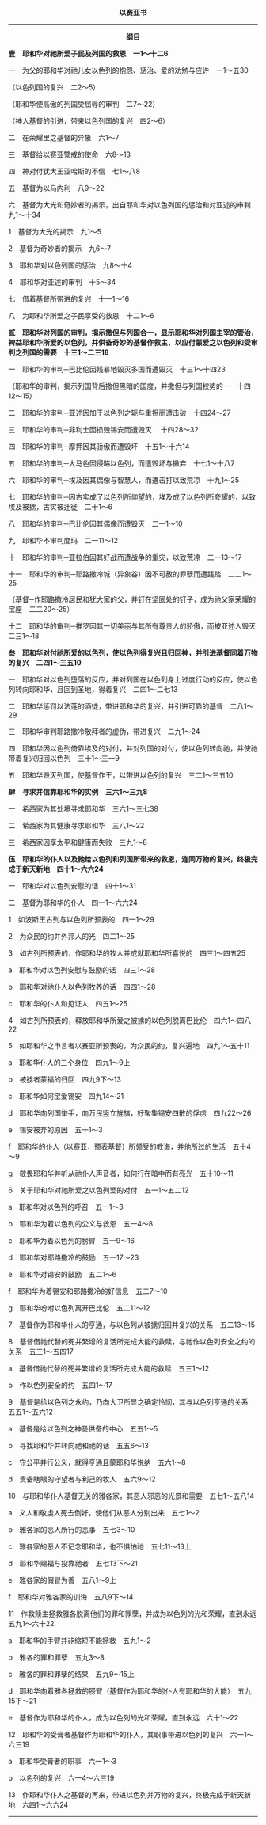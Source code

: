 <p style="text-align:center;font-weight:bold;">以赛亚书</p>

<hr>

<p style="text-align:center;font-weight:bold;">纲目</p>

<b>壹　耶和华对祂所爱子民及列国的救恩　一1～十二6</b>

一　为父的耶和华对祂儿女以色列的抱怨、惩治、爱的劝勉与应许　一1～五30

（以色列国的复兴　二2～5）

（耶和华使高傲的列国受屈辱的审判　二7～22）

（神人基督的引进，带来以色列国的复兴　四2～6）

二　在荣耀里之基督的异象　六1～7

三　基督给以赛亚警戒的使命　六8～13

四　神对付犹大王亚哈斯的不信　七1～八8

五　基督为以马内利　八9～22

六　基督为大光和奇妙者的揭示，出自耶和华对以色列国的惩治和对亚述的审判　九1～十34

1　基督为大光的揭示　九1～5

2　基督为奇妙者的揭示　九6～7

3　耶和华对以色列国的惩治　九8～十4

4　耶和华对亚述的审判　十5～34

七　借着基督所带进的复兴　十一1～16

八　为耶和华所爱之子民享受的救恩　十二1～6

<b>贰　耶和华对列国的审判，揭示撒但与列国合一，显示耶和华对列国主宰的管治，裨益耶和华所爱的以色列，并供备奇妙的基督作救主，以应付蒙爱之以色列和受审判之列国的需要　十三1～二三18</b>

一　耶和华的审判─巴比伦因残暴地毁灭多国而遭毁灭　十三1～十四23

（耶和华的审判，揭示列国背后撒但黑暗的国度，并撒但与列国权势的一　十四12～15）

二　耶和华的审判─亚述因加于以色列之轭与重担而遭击破　十四24～27

三　耶和华的审判─非利士因损毁锡安而遭毁灭 　十四28～32

四　耶和华的审判─摩押因其骄傲而遭毁坏　十五1～十六14

五　耶和华的审判─大马色因侵略以色列，而遭毁坏与撇弃　十七1～十八7

六　耶和华的审判─埃及因其偶像与智慧人，而遭击打以致荒凉　十九1～25

七　耶和华的审判─因古实成了以色列所仰望的，埃及成了以色列所夸耀的，以致埃及被掳，古实被迁徙　二十1～6

八　耶和华的审判─巴比伦因其偶像而遭毁灭　二一1～10

九　耶和华不审判度玛　二一11～12

十　耶和华的审判─亚拉伯因其好战而遭战争的重灾，以致荒凉　二一13～17

十一　耶和华的审判─耶路撒冷城（异象谷）因不可赦的罪孽而遭践踏　二二1～25

（基督─作耶路撒冷居民和犹大家的父，并钉在坚固处的钉子，成为祂父家荣耀的宝座　二二20～25）

十二　耶和华的审判─推罗因其一切美丽与其所有尊贵人的骄傲，而被亚述人毁灭　二三1～18

<b>叁　耶和华对付祂所爱的以色列，使以色列得复兴且归回神，并引进基督同着万物的复兴　二四1～三五10</b>

一　耶和华对以色列堕落的反应，并对列国在以色列身上过度行动的反应，使以色列转向耶和华，且回到圣地，得着复兴　二四1～二七13

二　耶和华惩罚以法莲的酒徒，带进耶和华的复兴，并引进可靠的基督　二八1～29

三　耶和华审判耶路撒冷敬拜者的虚伪，带进复兴　二九1～24

四　耶和华因以色列倚靠埃及的对付，并对列国的对付，使以色列转向祂，并使祂带着复兴归回以色列　三十1～三一9

五　耶和华毁灭列国，使基督作王，以带进以色列的复兴　三二1～三五10

<b>肆　寻求并信靠耶和华的实例　三六1～三九8</b>

一　希西家为其处境寻求耶和华　三六1～三七38

二　希西家为其健康寻求耶和华　三八1～22

三　希西家因享太平和健康而失败　三九1～8

<b>伍　耶和华的仆人以及祂给以色列和列国所带来的救恩，连同万物的复兴，终极完成于新天新地　四十1～六六24</b>

一　耶和华对以色列安慰的话　四十1～31

二　基督为耶和华的仆人　四一1～六六24

1　如波斯王古列与以色列所预表的　四一1～29

2　为众民的约并外邦人的光　四二1～25

3　如古列所预表的，作耶和华的牧人并成就耶和华所喜悦的　四三1～四五25

a　耶和华对以色列安慰与鼓励的话　四三1～28

b　耶和华对祂仆人以色列牧养的话　四四1～28

c　耶和华的仆人和见证人　四五1～25

4　如古列所预表的，释放耶和华所爱之被掳的以色列脱离巴比伦　四六1～四八22

5　如耶和华之申言者以赛亚所预表的，为众民的约，复兴遍地　四九1～五十11

a　耶和华仆人的三个身位　四九1～9上

b　被掳者蒙福的归回　四九9下～13

c　耶和华如何宝爱锡安　四九14～21

d　耶和华向列国举手，向万民竖立旌旗，好聚集锡安四散的俘虏　四九22～26

e　锡安被弃的原因　五十1～3

f　耶和华的仆人（以赛亚，预表基督）所领受的教诲，并他所过的生活　五十4～9

g　敬畏耶和华并听从祂仆人声音者，如何行在暗中而有亮光　五十10～11

6　关于耶和华对祂所爱之以色列爱的对付　五一1～五二12

a　耶和华对以色列的呼召　五一1～3

b　耶和华为着以色列的公义与救恩　五一4～8

c　耶和华为着以色列的膀臂　五一9～16

d　耶和华对耶路撒冷的鼓励　五一17～23

e　耶和华对锡安的鼓励　五二1～6

f　耶和华为着锡安和耶路撒冷的好信息　五二7～10

g　耶和华吩咐以色列离开巴比伦　五二11～12

7　基督作为耶和华仆人的亨通，与以色列从被掳归回并复兴的关系　五二13～15

8　基督借祂代替的死并繁增的复活所完成大能的救赎，与祂作以色列安全之约的关系　五三1～五四17

a　基督借祂代替的死并繁增的复活所完成大能的救赎　五三1～12

b　作以色列安全的约　五四1～17

9　基督是给以色列之永约，乃向大卫所显之确定怜悯，其与以色列亨通的关系　五五1～五六12

a　基督是给以色列之神圣供备的中心　五五1～5

b　寻找耶和华并转向祂和祂的话　五五6～13

c　守公平并行公义，就得亨通且蒙耶和华悦纳　五六1～8

d　责备瞎眼的守望者与利己的牧人　五六9～12

10　与耶和华仆人基督无关的雅各家，其恶人邪恶的光景和需要　五七1～五八14

a　义人和敬虔人死去倒好，使他们从恶人分别出来　五七1～2

b　雅各家的恶人所行的恶事　五七3～10

c　雅各家的恶人不记念耶和华，也不惧怕祂　五七11～13上

d　耶和华赐福与投靠祂者　五七13下～21

e　雅各家的假冒为善　五八1～9上

f　耶和华对雅各家的训诲　五八9下～14

11　作救赎主拯救雅各脱离他们的罪和罪孽，并成为以色列的光和荣耀，直到永远　五九1～六十22

a　耶和华的手臂并非缩短不能拯救　五九1～2

b　雅各的罪和罪孽　五九3～8

c　雅各的罪和罪孽的结果　五九9～15上

d　耶和华向着雅各拯救的膀臂（基督作为耶和华的仆人有耶和华的大能）　五九15下～21

e　基督作为耶和华的仆人，成为以色列的光和荣耀，直到永远　六十1～22

12　耶和华的受膏者基督作为耶和华的仆人，其职事带进以色列的复兴　六一1～六三19

a　耶和华受膏者的职事　六一1～3

b　以色列的复兴　六一4～六三19

13　作耶和华仆人之基督的再来，带进以色列并万物的复兴，终极完成于新天新地　六四1～六六24

<hr>

